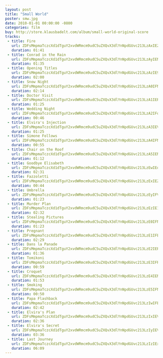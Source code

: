 ```yaml
---
layout: post
title: "Small World"
poster: smw.jpg
date: 2010-01-01 00:00:00 -0800
categories: film
buy: http://store.klausbadelt.com/album/small-world-original-score
tracks:
 - title: Fire
   url: ZDFsMmpmaTczcXd1dTguY2xvdWRmcm9udC5uZXQvX3dlYnNpdGUvc213LzAxIEZpcmUubXAz
   duration: 01:41
 - title: Conrad in the Rain
   url: ZDFsMmpmaTczcXd1dTguY2xvdWRmcm9udC5uZXQvX3dlYnNpdGUvc213LzAyIENvbnJhZCBpbiB0aGUgUmFpbi5tcDM=
   duration: 01:35
 - title: Opening Titles
   url: ZDFsMmpmaTczcXd1dTguY2xvdWRmcm9udC5uZXQvX3dlYnNpdGUvc213LzAzIE9wZW5pbmcgVGl0bGVzLm1wMw==
   duration: 02:00
 - title: Snow Night
   url: ZDFsMmpmaTczcXd1dTguY2xvdWRmcm9udC5uZXQvX3dlYnNpdGUvc213LzA0IFNub3cgTmlnaHQubXAz
   duration: 02:14
 - title: Doctor Visit
   url: ZDFsMmpmaTczcXd1dTguY2xvdWRmcm9udC5uZXQvX3dlYnNpdGUvc213LzA1IERvY3RvciBWaXNpdC5tcDM=
   duration: 01:25
 - title: Wedding Night
   url: ZDFsMmpmaTczcXd1dTguY2xvdWRmcm9udC5uZXQvX3dlYnNpdGUvc213LzA2IFdlZGRpbmcgTmlnaHQubXAz
   duration: 00:46
 - title: Elvira's Injection
   url: ZDFsMmpmaTczcXd1dTguY2xvdWRmcm9udC5uZXQvX3dlYnNpdGUvc213LzA3IEVsdmlyYSdzIEluamVjdGlvbi5tcDM=
   duration: 01:25
 - title: Simone Follows
   url: ZDFsMmpmaTczcXd1dTguY2xvdWRmcm9udC5uZXQvX3dlYnNpdGUvc213LzA4IFNpbW9uZSBGb2xsb3dzLm1wMw==
   duration: 00:55
 - title: Chair on the Roof
   url: ZDFsMmpmaTczcXd1dTguY2xvdWRmcm9udC5uZXQvX3dlYnNpdGUvc213LzA5IENoYWlyIG9uIHRoZSBSb29mLm1wMw==
   duration: 01:12
 - title: Goodbye Elisabeth
   url: ZDFsMmpmaTczcXd1dTguY2xvdWRmcm9udC5uZXQvX3dlYnNpdGUvc213LzEwIEdvb2RieWUgRWxpc2FiZXRoLm1wMw==
   duration: 02:31
 - title: Fazzoletti
   url: ZDFsMmpmaTczcXd1dTguY2xvdWRmcm9udC5uZXQvX3dlYnNpdGUvc213LzExIEZhenpvbGV0dGkubXAz
   duration: 00:44
 - title: Umbrella
   url: ZDFsMmpmaTczcXd1dTguY2xvdWRmcm9udC5uZXQvX3dlYnNpdGUvc213LzEyIFVtYnJlbGxhLm1wMw==
   duration: 01:23
 - title: Murder Plan
   url: ZDFsMmpmaTczcXd1dTguY2xvdWRmcm9udC5uZXQvX3dlYnNpdGUvc213LzEzIE11cmRlciBQbGFuLm1wMw==
   duration: 02:32
 - title: Stealing Pictures
   url: ZDFsMmpmaTczcXd1dTguY2xvdWRmcm9udC5uZXQvX3dlYnNpdGUvc213LzE0IFN0ZWFsaW5nIFBpY3R1cmVzLm1wMw==
   duration: 01:23
 - title: Pregnant
   url: ZDFsMmpmaTczcXd1dTguY2xvdWRmcm9udC5uZXQvX3dlYnNpdGUvc213LzE1IFByZWduYW50Lm1wMw==
   duration: 02:29
 - title: Dans la Panade
   url: ZDFsMmpmaTczcXd1dTguY2xvdWRmcm9udC5uZXQvX3dlYnNpdGUvc213LzE2IERhbnMgbGEgUGFuYWRlLm1wMw==
   duration: 01:36
 - title: Tomikoni
   url: ZDFsMmpmaTczcXd1dTguY2xvdWRmcm9udC5uZXQvX3dlYnNpdGUvc213LzE3IFRvbWlrb25pLm1wMw==
   duration: 00:59
 - title: Croquet
   url: ZDFsMmpmaTczcXd1dTguY2xvdWRmcm9udC5uZXQvX3dlYnNpdGUvc213LzE4IENyb3F1ZXQubXAz
   duration: 01:53
 - title: Smoking
   url: ZDFsMmpmaTczcXd1dTguY2xvdWRmcm9udC5uZXQvX3dlYnNpdGUvc213LzE5IFNtb2tpbmcubXAz
   duration: 00:50
 - title: Papa Flashback
   url: ZDFsMmpmaTczcXd1dTguY2xvdWRmcm9udC5uZXQvX3dlYnNpdGUvc213LzIwIFBhcGEgRmxhc2hiYWNrLm1wMw==
   duration: 02:42
 - title: Elvira's Plan
   url: ZDFsMmpmaTczcXd1dTguY2xvdWRmcm9udC5uZXQvX3dlYnNpdGUvc213LzIxIEVsdmlyYSdzIFBsYW4ubXAz
   duration: 02:36
 - title: Elvira's Secret
   url: ZDFsMmpmaTczcXd1dTguY2xvdWRmcm9udC5uZXQvX3dlYnNpdGUvc213LzIyIEVsdmlyYSdzIFNlY3JldC5tcDM=
   duration: 03:36
 - title: Last Journey
   url: ZDFsMmpmaTczcXd1dTguY2xvdWRmcm9udC5uZXQvX3dlYnNpdGUvc213LzIzIExhc3QgSm91cm5leS5tcDM=
   duration: 06:09
---
```

